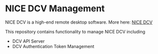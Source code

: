# NICE DCV Management

NICE DCV is a high-end remote desktop software. More here: [NICE DCV](https://www.ni-sp.com/products/nice-dcv/)

This repository contains functionality to manage NICE DCV including

* DCV API Server
* DCV Authentication Token Management
